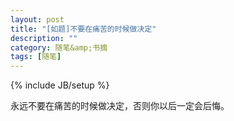 ```yaml
---
layout: post
title: "[如题]不要在痛苦的时候做决定"
description: ""
category: 随笔&amp;书摘
tags: [随笔]
---
```

{% include JB/setup %}

永远不要在痛苦的时候做决定，否则你以后一定会后悔。